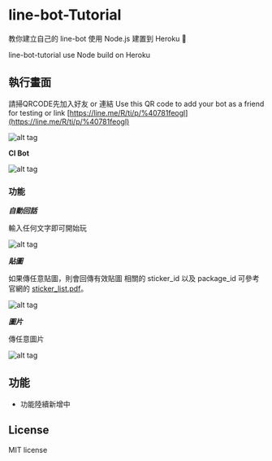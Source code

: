 # line-bot-Tutorial

 教你建立自己的 line-bot 使用 Node.js 建置到 Heroku 📝

 line-bot-tutorial use Node build on Heroku


## 執行畫面

請掃QRCODE先加入好友 or 連結 
Use this QR code to add your bot as a friend for testing or link [https://line.me/R/ti/p/%40781feogl](https://line.me/R/ti/p/%40781feogl)

![alt tag](https://i.imgur.com/qluEeDF.png)



**CI Bot**

![alt tag](https://i.imgur.com/1IQ4YPt.png)

### 功能

***自動回話***

輸入任何文字即可開始玩

![alt tag](https://i.imgur.com/Ky9RaP2.png)

***貼圖***

如果傳任意貼圖，則會回傳有效貼圖
相關的 sticker_id 以及 package_id 可參考官網的 
[sticker_list.pdf](https://developers.line.me/media/messaging-api/sticker_list.pdf)。

![alt tag](https://i.imgur.com/wUU9Ppw.png)

***圖片***

傳任意圖片

![alt tag](https://i.imgur.com/T0TLJfj.png)


## 功能

* 功能陸續新增中

## License

MIT license
